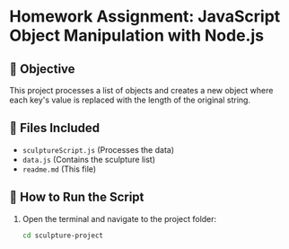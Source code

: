 # Homework Assignment: JavaScript Object Manipulation with Node.js

## 🎯 Objective
This project processes a list of objects and creates a new object where each key's value is replaced with the length of the original string.

## 📂 Files Included
- `sculptureScript.js` (Processes the data)
- `data.js` (Contains the sculpture list)
- `readme.md` (This file)

## 🔧 How to Run the Script
1. Open the terminal and navigate to the project folder:
   ```sh
   cd sculpture-project
